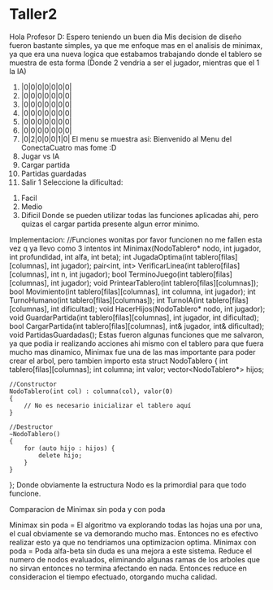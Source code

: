 # Taller2
Hola Profesor D: Espero teniendo un buen dia
Mis decision de diseño fueron bastante simples, ya que me enfoque mas en el analisis de minimax, ya que era una nueva logica que estabamos trabajando donde el tablero se muestra de esta forma (Donde 2 vendria a ser el jugador, mientras que el 1 la IA)
1) |0|0|0|0|0|0|0|  
2) |0|0|0|0|0|0|0|  
3) |0|0|0|0|0|0|0| 
4) |0|0|0|0|0|0|0|
5) |0|0|0|0|0|0|0|
6) |0|0|0|0|0|0|0|
7) |0|2|0|0|0|1|0|
El menu se muestra asi:
Bienvenido al Menu del ConectaCuatro mas fome :D 
1) Jugar vs IA
2) Cargar partida
3) Partidas guardadas
4) Salir
1
Seleccione la dificultad:
1. Facil
2. Medio
3. Dificil
Donde se pueden utilizar todas las funciones aplicadas ahi, pero quizas el cargar partida presente algun error minimo.

Implementacion: 
//Funciones wonitas por favor funcionen no me fallen esta vez q ya llevo como 3 intentos
int Minimax(NodoTablero* nodo, int jugador, int profundidad, int alfa, int beta);
int JugadaOptima(int tablero[filas][columnas], int jugador);
pair<int, int> VerificarLinea(int tablero[filas][columnas], int n, int jugador);
bool TerminoJuego(int tablero[filas][columnas], int jugador);
void PrintearTablero(int tablero[filas][columnas]);
bool Movimiento(int tablero[filas][columnas], int columna, int jugador);
int TurnoHumano(int tablero[filas][columnas]);
int TurnoIA(int tablero[filas][columnas], int dificultad);
void HacerHijos(NodoTablero* nodo, int jugador);
void GuardarPartida(int tablero[filas][columnas], int jugador, int dificultad);
bool CargarPartida(int tablero[filas][columnas], int& jugador, int& dificultad);
void PartidasGuardadas();
Estas fueron algunas funciones que me salvaron, ya que podia ir realizando acciones ahi mismo con el tablero para que fuera mucho mas dinamico, Minimax fue una de las mas importante para poder crear el arbol, pero tambien importo esta
struct NodoTablero 
{
    int tablero[filas][columnas];
    int columna;
    int valor;
    vector<NodoTablero*> hijos;

    //Constructor
    NodoTablero(int col) : columna(col), valor(0) 
    {
        // No es necesario inicializar el tablero aquí
    }

    //Destructor
    ~NodoTablero() 
    {
        for (auto hijo : hijos) {
            delete hijo;
        }
    }
};
Donde obviamente la estructura Nodo es la primordial para que todo funcione.

Comparacion de Minimax sin poda y con poda

Minimax sin poda = El algoritmo va explorando todas las hojas una por una, el cual obviamente se va demorando mucho mas. Entonces no es efectivo realizar esto ya que no tendriamos una optimizacion optima. 
Minimax con poda = Poda alfa-beta sin duda es una mejora a este sistema. Reduce el numero de nodos evaluados, eliminando algunas ramas de los arboles que no sirvan entonces no termina afectando en nada. Entonces reduce en consideracion el tiempo efectuado, otorgando mucha calidad.
